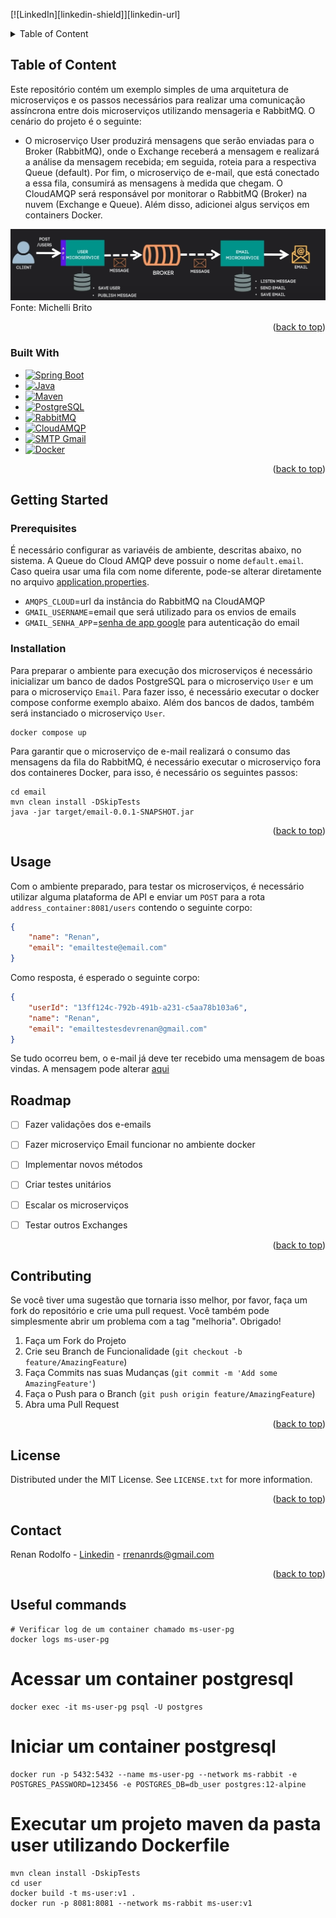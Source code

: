 [![LinkedIn][linkedin-shield]][linkedin-url]

<a name="readme-top"></a>

<details>
  <summary>Table of Content</summary>
  <ol>
    <li>
      <a href="#table-of-content">Table of Content</a>
      <ul>
        <li><a href="#built-with">Built With</a></li>
      </ul>
    </li>
    <li>
      <a href="#getting-started">Getting Started</a>
      <ul>
        <li><a href="#prerequisites">Prerequisites</a></li>
        <li><a href="#installation">Installation</a></li>
      </ul>
    </li>
    <li><a href="#usage">Usage</a></li>
    <li><a href="#roadmap">Roadmap</a></li>
    <li><a href="#contributing">Contributing</a></li>
    <li><a href="#license">License</a></li>
    <li><a href="#contact">Contact</a></li>
    <li><a href="#useful-commands">Useful commands</a></li>
  </ol>
</details>

<!-- ABOUT THE PROJECT -->
## Table of Content

Este repositório contém um exemplo simples de uma arquitetura de microserviços e os passos necessários para realizar uma comunicação assíncrona entre dois microserviços utilizando mensageria e RabbitMQ. O cenário do projeto é o seguinte:
- O microserviço User produzirá mensagens que serão enviadas para o Broker (RabbitMQ), onde o Exchange receberá a mensagem e realizará a análise da mensagem recebida; em seguida, roteia para a respectiva Queue (default). Por fim, o microserviço de e-mail, que está conectado a essa fila, consumirá as mensagens à medida que chegam. O CloudAMQP será responsável por monitorar o RabbitMQ (Broker) na nuvem (Exchange e Queue). Além disso, adicionei algus serviços em containers Docker. 

![](figs/project_flow.PNG)
Fonte: Michelli Brito

<p align="right">(<a href="#readme-top">back to top</a>)</p>



### Built With

- [![Spring Boot](https://img.shields.io/badge/Spring%20Boot-3.1.7-success?logo=spring)](https://spring.io/projects/spring-boot)
- [![Java](https://img.shields.io/badge/Java-17-blue?logo=java)](https://www.oracle.com/java/technologies/javase-jdk11-downloads.html)
- [![Maven](https://img.shields.io/badge/Maven-3.8.4-orange?logo=apache-maven)](https://maven.apache.org/)
- [![PostgreSQL](https://img.shields.io/badge/PostgreSQL-16-blue?logo=postgresql)](https://www.postgresql.org/)
- [![RabbitMQ](https://img.shields.io/badge/RabbitMQ-3.9.10-brightgreen?logo=rabbitmq)](https://www.rabbitmq.com/)
- [![CloudAMQP](https://img.shields.io/badge/CloudAMQP-Latest-yellow?logo=cloudamqp)](https://www.cloudamqp.com/)
- [![SMTP Gmail](https://img.shields.io/badge/SMTP%20Gmail-Latest-red?logo=gmail)](https://support.google.com/a/answer/176600?hl=en)
- [![Docker](https://img.shields.io/badge/Docker-24-blue?logo=docker)](https://www.docker.com/)


<p align="right">(<a href="#readme-top">back to top</a>)</p>



<!-- GETTING STARTED -->
## Getting Started


### Prerequisites

É necessário configurar as variavéis de ambiente, descritas abaixo, no sistema. A Queue do Cloud AMQP deve possuir o nome `default.email`. Caso queira usar uma fila com nome diferente, pode-se alterar diretamente no arquivo [application.properties](email\src\main\resources\application.properties).

- `AMQPS_CLOUD`=url da instância do RabbitMQ na CloudAMQP
- `GMAIL_USERNAME`=email que será utilizado para os envios de emails
- `GMAIL_SENHA_APP`=[senha de app google](https://support.google.com/accounts/answer/185833) para autenticação do email

### Installation

Para preparar o ambiente para execução dos microserviços é necessário inicializar um banco de dados PostgreSQL para o microserviço `User` e um para o microserviço `Email`. Para fazer isso, é necessário executar o docker compose conforme exemplo abaixo. Além dos bancos de dados, também será instanciado o microserviço `User`.

``` 
docker compose up
```

Para garantir que o microserviço de e-mail realizará o consumo das mensagens da fila do RabbitMQ, é necessário executar o microserviço fora dos containeres Docker, para isso, é necessário os seguintes passos:

```shell
cd email
mvn clean install -DSkipTests
java -jar target/email-0.0.1-SNAPSHOT.jar
```

<p align="right">(<a href="#readme-top">back to top</a>)</p>


<!-- USAGE EXAMPLES -->
## Usage

Com o ambiente preparado, para testar os microserviços, é necessário utilizar alguma plataforma de API e enviar um `POST` para a rota `address_container:8081/users` contendo o seguinte corpo:

```json
{
    "name": "Renan",
    "email": "emailteste@email.com"
}
```

Como resposta, é esperado o seguinte corpo:

```json
{
    "userId": "13ff124c-792b-491b-a231-c5aa78b103a6",
    "name": "Renan",
    "email": "emailtestesdevrenan@gmail.com"
}
```

Se tudo ocorreu bem, o e-mail já deve ter recebido uma mensagem de boas vindas. A mensagem pode alterar [aqui](user\src\main\java\com\ms\user\producers\UserProducer.java)

<!-- ROADMAP -->
## Roadmap

- [ ] Fazer validações dos e-emails
- [ ] Fazer microserviço Email funcionar no ambiente docker
- [ ] Implementar novos métodos
- [ ] Criar testes unitários
- [ ] Escalar os microserviços
- [ ] Testar outros Exchanges


<p align="right">(<a href="#readme-top">back to top</a>)</p>



<!-- CONTRIBUTING -->
## Contributing

Se você tiver uma sugestão que tornaria isso melhor, por favor, faça um fork do repositório e crie uma pull request. Você também pode simplesmente abrir um problema com a tag "melhoria".
Obrigado!

1. Faça um Fork do Projeto
1. Crie seu Branch de Funcionalidade (`git checkout -b feature/AmazingFeature`)
1. Faça Commits nas suas Mudanças (`git commit -m 'Add some AmazingFeature'`)
1. Faça o Push para o Branch (`git push origin feature/AmazingFeature`)
1. Abra uma Pull Request

<p align="right">(<a href="#readme-top">back to top</a>)</p>



<!-- LICENSE -->
## License

Distributed under the MIT License. See `LICENSE.txt` for more information.

<p align="right">(<a href="#readme-top">back to top</a>)</p>



<!-- CONTACT -->
## Contact

Renan Rodolfo - [Linkedin](https://www.linkedin.com/in/renanrodolfo/) - rrenanrds@gmail.com

<p align="right">(<a href="#readme-top">back to top</a>)</p>

## Useful commands

```shell 
# Verificar log de um container chamado ms-user-pg
docker logs ms-user-pg
```

# Acessar um container postgresql
```shell 
docker exec -it ms-user-pg psql -U postgres
```
# Iniciar um container postgresql
```shell 
docker run -p 5432:5432 --name ms-user-pg --network ms-rabbit -e POSTGRES_PASSWORD=123456 -e POSTGRES_DB=db_user postgres:12-alpine
```
# Executar um projeto maven da pasta user utilizando Dockerfile
```shell 
mvn clean install -DskipTests
cd user
docker build -t ms-user:v1 .
docker run -p 8081:8081 --network ms-rabbit ms-user:v1
```


